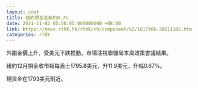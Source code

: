 ```yaml
---
layout: post
title: 紐約期金高收約0.7%
date: 2021-11-02 05:50:05.000000000 +08:00
link: https://news.rthk.hk/rthk/ch/component/k2/1617966-20211102.htm
categories: rthk
---
```


外圍金價上升，受美元下跌推動。市場注視聯儲局本周政策會議結果。

紐約12月期金收市報每盎士1795.8美元，升11.9美元，升幅0.67%。

現貨金在1793美元附近。
